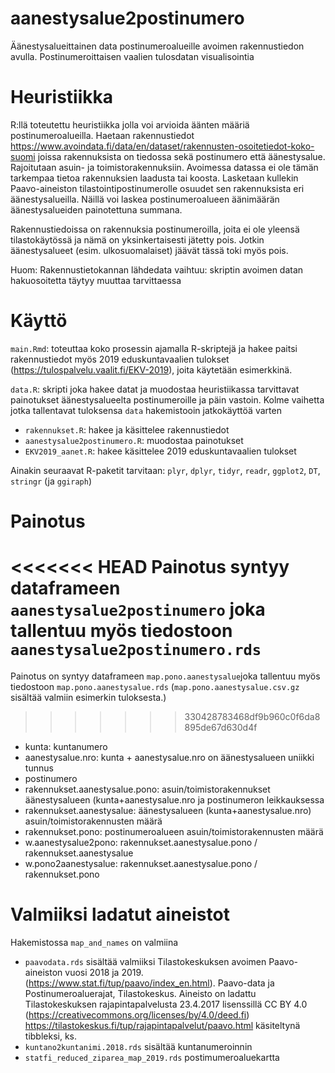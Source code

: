# aanestysalue2postinumero
Äänestysalueittainen data postinumeroalueille avoimen rakennustiedon avulla. Postinumeroittaisen vaalien tulosdatan visualisointia

# Heuristiikka

R:llä toteutettu heuristiikka jolla voi arvioida äänten määriä postinumeroalueilla. Haetaan rakennustiedot 
https://www.avoindata.fi/data/en/dataset/rakennusten-osoitetiedot-koko-suomi joissa rakennuksista on tiedossa sekä postinumero että äänestysalue. Rajoitutaan asuin- ja toimistorakennuksiin. Avoimessa datassa ei ole tämän tarkempaa tietoa rakennuksien laadusta tai koosta. Lasketaan kullekin Paavo-aineiston tilastointipostinumerolle osuudet sen rakennuksista eri äänestysalueilla. Näillä voi laskea postinumeroalueen äänimäärän äänestysalueiden painotettuna summana. 

Rakennustiedoissa on rakennuksia postinumeroilla, joita ei ole yleensä tilastokäytössä ja nämä on yksinkertaisesti jätetty pois. Jotkin äänestysalueet (esim. ulkosuomalaiset) jäävät tässä toki myös pois. 

Huom: Rakennustietokannan lähdedata vaihtuu: skriptin avoimen datan hakuosoitetta täytyy muuttaa tarvittaessa

# Käyttö

`main.Rmd`: toteuttaa koko prosessin ajamalla R-skriptejä ja hakee paitsi rakennustiedot myös 2019 eduskuntavaalien tulokset (https://tulospalvelu.vaalit.fi/EKV-2019), joita käytetään esimerkkinä. 

`data.R`: skripti joka hakee datat ja muodostaa heuristiikassa tarvittavat painotukset äänestysalueelta postinumeroille ja päin vastoin. Kolme vaihetta jotka tallentavat tuloksensa `data` hakemistooin jatkokäyttöä varten
  - `rakennukset.R`: hakee ja käsittelee rakennustiedot 
  - `aanestysalue2postinumero.R`: muodostaa painotukset  
  - `EKV2019_aanet.R`: hakee käsittelee 2019 eduskuntavaalien tulokset

Ainakin seuraavat R-paketit tarvitaan: `plyr`, `dplyr`, `tidyr`, `readr`, `ggplot2`, `DT`, `stringr` (ja `ggiraph`) 

# Painotus

<<<<<<< HEAD
Painotus syntyy dataframeen `aanestysalue2postinumero` joka tallentuu myös tiedostoon `aanestysalue2postinumero.rds`
=======
Painotus on syntyy dataframeen `map.pono.aanestysalue`joka tallentuu myös tiedostoon `map.pono.aanestysalue.rds`
(`map.pono.aanestysalue.csv.gz` sisältää valmiin esimerkin tuloksesta.)
>>>>>>> 330428783468df9b960c0f6da8895de67d630d4f

* kunta: kuntanumero
* aanestysalue.nro: kunta + aanestysalue.nro on äänestysalueen uniikki tunnus
* postinumero                  
* rakennukset.aanestysalue.pono: asuin/toimistorakennukset äänestysalueen (kunta+aanestysalue.nro ja postinumeron leikkauksessa
* rakennukset.aanestysalue: äänestysalueen (kunta+aanestysalue.nro) asuin/toimistorakennusten määrä 
* rakennukset.pono: postinumeroalueen asuin/toimistorakennusten määrä
* w.aanestysalue2pono: rakennukset.aanestysalue.pono / rakennukset.aanestysalue
* w.pono2aanestysalue: rakennukset.aanestysalue.pono / rakennukset.pono          

# Valmiiksi ladatut aineistot

Hakemistossa `map_and_names` on valmiina 
- `paavodata.rds` sisältää valmiiksi Tilastokeskuksen avoimen Paavo-aineiston vuosi 2018 ja 2019. (https://www.stat.fi/tup/paavo/index_en.html). Paavo-data ja Postinumeroaluerajat, Tilastokeskus. Aineisto on ladattu Tilastokeskuksen rajapintapalvelusta 23.4.2017 lisenssillä CC BY 4.0 (https://creativecommons.org/licenses/by/4.0/deed.fi)
https://tilastokeskus.fi/tup/rajapintapalvelut/paavo.html käsiteltynä tibbleksi, ks. 
- `kuntano2kuntanimi.2018.rds` sisältää kuntanumeroinnin
- `statfi_reduced_ziparea_map_2019.rds` postimumeroaluekartta 
